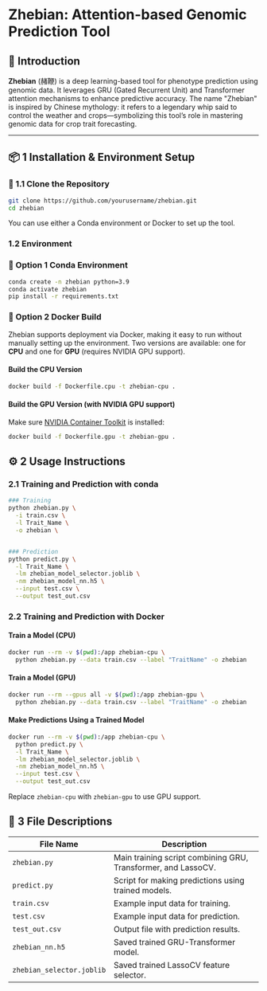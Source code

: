 # Zhebian: Attention-based Genomic Prediction Tool

## 🌾 Introduction

**Zhebian** (赭鞭) is a deep learning-based tool for phenotype prediction using genomic data. It leverages GRU (Gated Recurrent Unit) and Transformer attention mechanisms to enhance predictive accuracy. The name "Zhebian" is inspired by Chinese mythology: it refers to a legendary whip said to control the weather and crops—symbolizing this tool’s role in mastering genomic data for crop trait forecasting.

---
## 📦 1 Installation & Environment Setup

### 📁 1.1 Clone the Repository
```bash
git clone https://github.com/yourusername/zhebian.git
cd zhebian
```

You can use either a Conda environment or Docker to set up the tool.

###  1.2 Environment
### 🧪 Option 1 Conda Environment 
```bash
conda create -n zhebian python=3.9
conda activate zhebian
pip install -r requirements.txt
```

### 🐳 Option 2 Docker Build

Zhebian supports deployment via Docker, making it easy to run without manually setting up the environment. Two versions are available: one for **CPU** and one for **GPU** (requires NVIDIA GPU support).

#### Build the CPU Version
```bash
docker build -f Dockerfile.cpu -t zhebian-cpu .
```

#### Build the GPU Version (with NVIDIA GPU support)
Make sure [NVIDIA Container Toolkit](https://docs.nvidia.com/datacenter/cloud-native/container-toolkit/install-guide.html) is installed:
```bash
docker build -f Dockerfile.gpu -t zhebian-gpu .
```

## ⚙️ 2 Usage Instructions

### 2.1 Training and Prediction with conda
```bash
### Training
python zhebian.py \
  -i train.csv \
  -l Trait_Name \
  -o zhebian \


### Prediction
python predict.py \
  -l Trait_Name \
  -lm zhebian_model_selector.joblib \
  -nm zhebian_model_nn.h5 \
  --input test.csv \
  --output test_out.csv
```

### 2.2 Training and Prediction with Docker

####  Train a Model (CPU)
```bash
docker run --rm -v $(pwd):/app zhebian-cpu \
  python zhebian.py --data train.csv --label "TraitName" -o zhebian
```

#### Train a Model (GPU)
```bash
docker run --rm --gpus all -v $(pwd):/app zhebian-gpu \
  python zhebian.py --data train.csv --label "TraitName" -o zhebian
```

#### Make Predictions Using a Trained Model
```bash
docker run --rm -v $(pwd):/app zhebian-cpu \
  python predict.py \
  -l Trait_Name \
  -lm zhebian_model_selector.joblib \
  -nm zhebian_model_nn.h5 \
  --input test.csv \
  --output test_out.csv
```
Replace `zhebian-cpu` with `zhebian-gpu` to use GPU support.


## 📁 3 File Descriptions

| File Name              | Description |
|------------------------|-------------|
| `zhebian.py`           | Main training script combining GRU, Transformer, and LassoCV. |
| `predict.py`           | Script for making predictions using trained models. |
| `train.csv`            | Example input data for training. |
| `test.csv`             | Example input data for prediction. |
| `test_out.csv`         | Output file with prediction results. |
| `zhebian_nn.h5`        | Saved trained GRU-Transformer model. |
| `zhebian_selector.joblib` | Saved trained LassoCV feature selector. |











